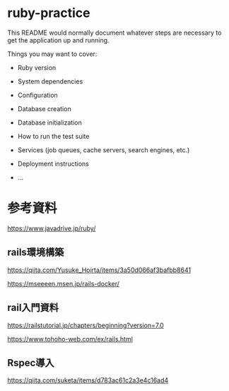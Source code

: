 # ruby-practice

This README would normally document whatever steps are necessary to get the
application up and running.

Things you may want to cover:

* Ruby version

* System dependencies

* Configuration

* Database creation

* Database initialization

* How to run the test suite

* Services (job queues, cache servers, search engines, etc.)

* Deployment instructions

* ...


# 参考資料

https://www.javadrive.jp/ruby/

## rails環境構築

https://qiita.com/Yusuke_Hoirta/items/3a50d066af3bafbb8641

https://mseeeen.msen.jp/rails-docker/

## rail入門資料

https://railstutorial.jp/chapters/beginning?version=7.0

https://www.tohoho-web.com/ex/rails.html

## Rspec導入

https://qiita.com/suketa/items/d783ac61c2a3e4c16ad4